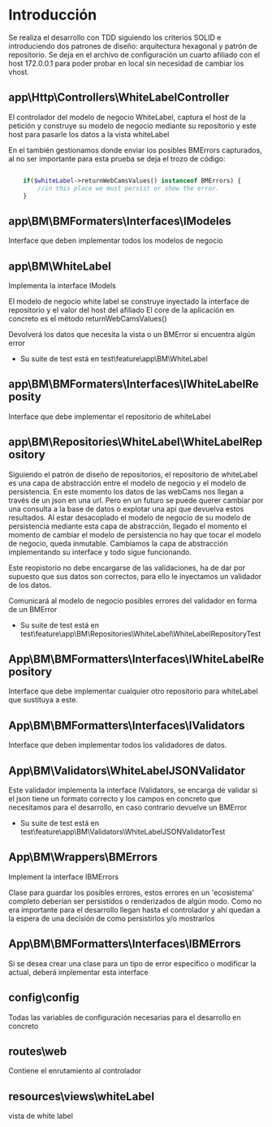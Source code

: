 # Introducción
Se realiza el desarrollo con TDD siguiendo los criterios SOLID e introduciendo dos patrones de diseño: arquitectura hexagonal y patrón de repositorio.
Se deja en el archivo de configuración un cuarto afiliado con el host 172.0.0.1 para poder probar en local sin necesidad de cambiar los vhost. 

## app\Http\Controllers\WhiteLabelController

El controlador del modelo de negocio WhiteLabel, captura el host de la petición y construye su modelo de negocio mediante su repositorio y este host para pasarle los datos a la vista whiteLabel

En el también gestionamos donde enviar los posibles BMErrors capturados, al no ser importante para esta prueba se deja el trozo de código:

```php

    if($whiteLabel->returnWebCamsValues() instanceof BMErrors) {
        //in this place we must persist or show the error.
    }  

```
## app\BM\BMFormaters\Interfaces\IModeles

Interface que deben implementar todos los modelos de negocio

## app\BM\WhiteLabel

Implementa la interface IModels 

El modelo de negocio white label se construye inyectado la interface de repositorio y el valor del host del afiliado
El core de la aplicación en concreto es el método returnWebCamsValues()

Devolverá los datos que necesita la vista o un BMError si encuentra algún error

- Su suite de test está en test\feature\app\BM\WhiteLabel

## app\BM\BMFormaters\Interfaces\IWhiteLabelReposity

Interface que debe implementar el repositorio de whiteLabel

## app\BM\Repositories\WhiteLabel\WhiteLabelRepository

Siguiendo el patrón de diseño de repositorios, el repositorio de whiteLabel es una capa de abstracción entre el modelo de negocio y el modelo de persistencia.
En este momento los datos de las webCams nos llegan a través de un json en una url. Pero en un futuro se puede querer cambiar por una consulta a la base de datos o explotar una api que devuelva estos resultados. 
Al estar desacoplado el modelo de negocio de su modelo de persistencia mediante esta capa de abstracción, llegado el momento el momento de cambiar el modelo de persistencia no hay que tocar el modelo de negocio, queda inmutable. Cambiamos la capa de abstracción implementando su interface y todo sigue funcionando.

Este reopistorio no debe encargarse de las validaciones, ha de dar por supuesto que sus datos son correctos, para ello le inyectamos un validador de los datos.

Comunicará al modelo de negocio posibles errores del validador en forma de un BMError

- Su suite de test está en test\feature\app\BM\Repositories\WhiteLabel\WhiteLabelRepositoryTest

## App\BM\BMFormatters\Interfaces\IWhiteLabelRepository

Interface que debe implementar cualquier otro repositorio para whiteLabel que sustituya a este.

## App\BM\BMFormatters\Interfaces\IValidators

Interface que deben implementar todos los validadores de datos.

## App\BM\Validators\WhiteLabelJSONValidator

Este validador implementa la interface IValidators, se encarga de validar si el json tiene un formato correcto y los campos en concreto que necesitamos para el desarrollo, en caso contrario devuelve un BMError

- Su suite de test está en test\feature\app\BM\Validators\WhiteLabelJSONValidatorTest

## App\BM\Wrappers\BMErrors

Implement la interface IBMErrors

Clase para guardar los posibles errores, estos errores en un 'ecosistema' completo deberían ser persistidos o renderizados de algún modo.
Como no era importante para el desarrollo llegan hasta el controlador y ahí quedan a la espera de una decisión de como persistirlos y/o mostrarlos

## App\BM\BMFormatters\Interfaces\IBMErrors

Si se desea crear una clase para un tipo de error especifico o modificar la actual, deberá implementar esta interface

## config\config

Todas las variables de configuración necesarias para el desarrollo en concreto

## routes\web

Contiene el enrutamiento al controlador

## resources\views\whiteLabel

vista de white label
